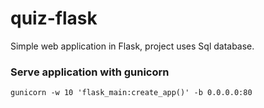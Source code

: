 # quiz-flask

Simple web application in Flask, project uses Sql database.

### Serve application with gunicorn


```
gunicorn -w 10 'flask_main:create_app()' -b 0.0.0.0:80
```